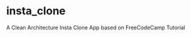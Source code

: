# insta_clone

A Clean Architecture Insta Clone App based on FreeCodeCamp Tutorial

<!-- <a href="https://iconscout.com/icons/person" target="_blank">Person Icon</a> by <a href="https://iconscout.com/contributors/google-inc">Google Inc.</a> on <a href="https://iconscout.com">IconScout</a> -->
